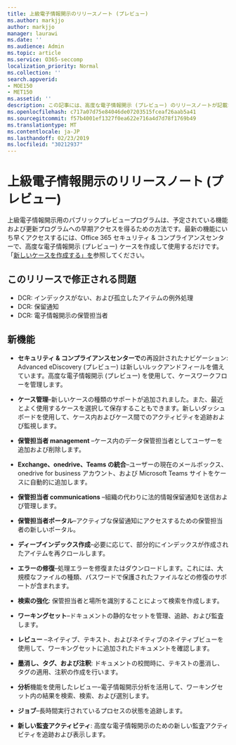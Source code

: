 ```yaml
---
title: 上級電子情報開示のリリースノート (プレビュー)
ms.author: markjjo
author: markjjo
manager: laurawi
ms.date: ''
ms.audience: Admin
ms.topic: article
ms.service: O365-seccomp
localization_priority: Normal
ms.collection: ''
search.appverid:
- MOE150
- MET150
ms.assetid: ''
description: この記事には、高度な電子情報開示 (プレビュー) のリリースノートが記載されています。
ms.openlocfilehash: c717a07d75e84046de07203515fceaf26aab5a41
ms.sourcegitcommit: f57b4001ef1327f0ea622e716a4d7d78f1769b49
ms.translationtype: MT
ms.contentlocale: ja-JP
ms.lasthandoff: 02/23/2019
ms.locfileid: "30212937"
---
```

# <a name="release-notes-for-advanced-ediscovery-preview"></a>上級電子情報開示のリリースノート (プレビュー)

上級電子情報開示用のパブリックプレビュープログラムは、予定されている機能および更新プログラムへの早期アクセスを得るための方法です。最新の機能にいち早くアクセスするには、Office 365 セキュリティ & コンプライアンスセンターで、高度な電子情報開示 (プレビュー) ケースを作成して使用するだけです。「[新しいケースを作成する」を](create-new-ediscovery-case.md)参照してください。

## <a name="issues-fixed-in-this-release"></a>このリリースで修正される問題

- DCR: インデックスがない、および孤立したアイテムの例外処理
- DCR: 保留通知
- DCR: 電子情報開示の保管担当者

## <a name="whats-new"></a>新機能

- **セキュリティ & コンプライアンスセンターで**の再設計されたナビゲーション: Advanced eDiscovery (プレビュー) は新しいルックアンドフィールを備えています。高度な電子情報開示 (プレビュー) を使用して、ケースワークフローを管理します。

- **ケース管理**–新しいケースの種類のサポートが追加されました。また、最近とよく使用するケースを選択して保存することもできます。新しいダッシュボードを使用して、ケース内およびケース間でのアクティビティを追跡および監視します。

- **保管担当者 management** –ケース内のデータ保管担当者としてユーザーを追加および削除します。

- **Exchange、onedrive、Teams の統合**–ユーザーの現在のメールボックス、onedrive for business アカウント、および Microsoft Teams サイトをケースに自動的に追加します。 

- **保管担当者 communications** –組織の代わりに法的情報保留通知を送信および管理します。

- **保管担当者ポータル**–アクティブな保留通知にアクセスするための保管担当者の新しいポータル。

- **ディープインデックス作成**–必要に応じて、部分的にインデックスが作成されたアイテムを再クロールします。

- **エラーの修復**–処理エラーを修復またはダウンロードします。これには、大規模なファイルの種類、パスワードで保護されたファイルなどの修復のサポートが含まれます。 

- **検索の強化**: 保管担当者と場所を識別することによって検索を作成します。

- **ワーキングセット**–ドキュメントの静的なセットを管理、追跡、および監査します。

- **レビュー** –ネイティブ、テキスト、およびネイティブのネイティブビューを使用して、ワーキングセットに追加されたドキュメントを確認します。

- **墨消し、タグ、および注釈**: ドキュメントの校閲時に、テキストの墨消し、タグの適用、注釈の作成を行います。
  
- **分析**機能を使用したレビュー–電子情報開示分析を活用して、ワーキングセット内の結果を検索、検索、および選別します。

- **ジョブ**–長時間実行されているプロセスの状態を追跡します。

- **新しい監査アクティビティ**: 高度な電子情報開示のための新しい監査アクティビティを追跡および表示します。
